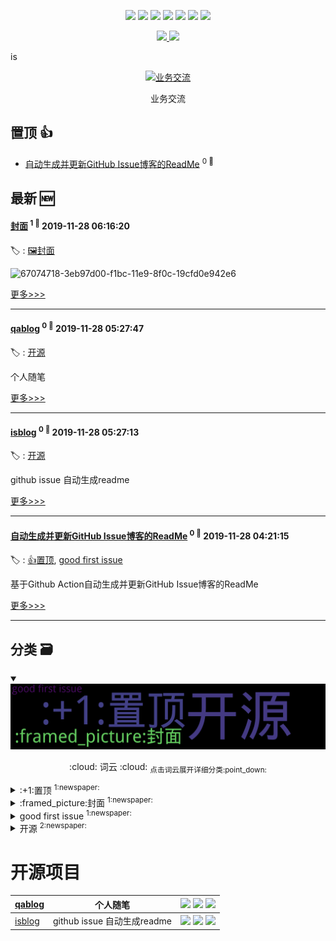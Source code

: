

<p align='center'>
    <img src="https://badgen.net/badge/labels/4"/>
    <img src="https://badgen.net/github/issues/fydy/ghiblog"/>
    <img src="https://badgen.net/badge/last-commit/2019-11-28 06:20:36"/>
    <img src="https://badgen.net/github/forks/fydy/ghiblog"/>
    <img src="https://badgen.net/github/stars/fydy/ghiblog"/>
    <img src="https://badgen.net/github/watchers/fydy/ghiblog"/>
    <img src="https://badgen.net/github/release/fydy/ghiblog"/>
</p>

<p align='center'>
    <a href="https://github.com/jwenjian/visitor-count-badge">
        <img src="https://visitor-count-badge.herokuapp.com/total.svg?repo_id=fydy.isblog"/>
    </a>
    <a href="https://github.com/jwenjian/visitor-count-badge">
        <img src="https://visitor-count-badge.herokuapp.com/today.svg?repo_id=fydy.isblog"/>
    </a>
</p>
is


<p align='center'>
<a href='https://github.com/fydy/isblog/issues/11#issuecomment-559358279'>
<img src='https://user-images.githubusercontent.com/39726855/69781779-19238880-11ea-11ea-98dd-68cec19d1b02.jpg' width='50%' alt='
业务交流'>
</a>
</p>
<p align='center'>
<span>
业务交流</span>
</p>

    
## 置顶 :thumbsup: 
- [自动生成并更新GitHub Issue博客的ReadMe](https://github.com/fydy/isblog/issues/6)  <sup>0 :speech_balloon:</sup>  	 
## 最新 :new: 

#### [封面](https://github.com/fydy/isblog/issues/11) <sup>1 :speech_balloon:</sup> 	 2019-11-28 06:16:20

:label: : [:framed_picture:封面](https://github.com/fydy/ghiblog/labels/%3Aframed_picture%3A%E5%B0%81%E9%9D%A2)

![67074718-3eb97d00-f1bc-11e9-8f0c-19cfd0e942e6](https://user-images.githubusercontent.com/39726855/69781581-95699c00-11e9-11ea-88a0-9f68e8472f02.jpg)


[更多>>>](https://github.com/fydy/isblog/issues/11)

---


#### [qablog](https://github.com/fydy/isblog/issues/10) <sup>0 :speech_balloon:</sup> 	 2019-11-28 05:27:47

:label: : [开源](https://github.com/fydy/ghiblog/labels/%E5%BC%80%E6%BA%90)

个人随笔

[更多>>>](https://github.com/fydy/isblog/issues/10)

---


#### [isblog](https://github.com/fydy/isblog/issues/9) <sup>0 :speech_balloon:</sup> 	 2019-11-28 05:27:13

:label: : [开源](https://github.com/fydy/ghiblog/labels/%E5%BC%80%E6%BA%90)

github issue 自动生成readme

[更多>>>](https://github.com/fydy/isblog/issues/9)

---


#### [自动生成并更新GitHub Issue博客的ReadMe](https://github.com/fydy/isblog/issues/6) <sup>0 :speech_balloon:</sup> 	 2019-11-28 04:21:15

:label: : [:+1:置顶](https://github.com/fydy/ghiblog/labels/%3A%2B1%3A%E7%BD%AE%E9%A1%B6), [good first issue](https://github.com/fydy/ghiblog/labels/good%20first%20issue)

基于Github Action自动生成并更新GitHub Issue博客的ReadMe

[更多>>>](https://github.com/fydy/isblog/issues/6)

---


## 分类  :card_file_box: 

<details open="open">
    <summary>
        <img src="assets/wordcloud.png" title="词云, 点击展开详细分类" alt="词云， 点击展开详细分类">
        <p align="center">:cloud: 词云 :cloud: <sub>点击词云展开详细分类:point_down: </sub></p>
    </summary>


<details>
<summary>:+1:置顶	<sup>1:newspaper:</sup></summary>

- [自动生成并更新GitHub Issue博客的ReadMe](https://github.com/fydy/isblog/issues/6)  <sup>0 :speech_balloon:</sup>  	 


</details>

<details>
<summary>:framed_picture:封面	<sup>1:newspaper:</sup></summary>

- [封面](https://github.com/fydy/isblog/issues/11)  <sup>1 :speech_balloon:</sup>  	 


</details>

<details>
<summary>good first issue	<sup>1:newspaper:</sup></summary>

- [自动生成并更新GitHub Issue博客的ReadMe](https://github.com/fydy/isblog/issues/6)  <sup>0 :speech_balloon:</sup>  	 


</details>

<details>
<summary>开源	<sup>2:newspaper:</sup></summary>

- [qablog](https://github.com/fydy/isblog/issues/10)  <sup>0 :speech_balloon:</sup>  	 
- [isblog](https://github.com/fydy/isblog/issues/9)  <sup>0 :speech_balloon:</sup>  	 


</details>


</details>    

# 开源项目


| [qablog](https://github.com/fydy/qablog) | 个人随笔 | ![](https://badgen.net/github/stars/fydy/qablog) ![](https://badgen.net/github/forks/fydy/qablog) ![](https://badgen.net/github/watchers/fydy/qablog) |
| --- | --- | --- |
| [isblog](https://github.com/fydy/isblog) | github issue 自动生成readme | ![](https://badgen.net/github/stars/fydy/isblog) ![](https://badgen.net/github/forks/fydy/isblog) ![](https://badgen.net/github/watchers/fydy/isblog) |

